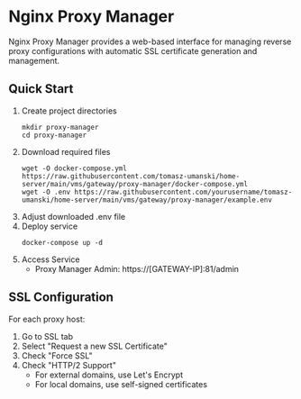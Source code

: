 # Nginx Proxy Manager

Nginx Proxy Manager provides a web-based interface for managing reverse proxy configurations with automatic SSL certificate generation and management.

## Quick Start
1. Create project directories
    ```
    mkdir proxy-manager
    cd proxy-manager
    ```
2. Download required files
    ```
    wget -O docker-compose.yml https://raw.githubusercontent.com/tomasz-umanski/home-server/main/vms/gateway/proxy-manager/docker-compose.yml
    wget -O .env https://raw.githubusercontent.com/yourusername/tomasz-umanski/home-server/main/vms/gateway/proxy-manager/example.env
    ```
3. Adjust downloaded .env file
4. Deploy service
    ```
    docker-compose up -d
    ```
5. Access Service
    - Proxy Manager Admin: https://[GATEWAY-IP]:81/admin

## SSL Configuration
For each proxy host:
1. Go to SSL tab 
2. Select "Request a new SSL Certificate"
3. Check "Force SSL"
4. Check "HTTP/2 Support"
   - For external domains, use Let's Encrypt 
   - For local domains, use self-signed certificates
